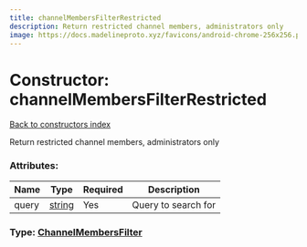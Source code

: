 ```yaml
---
title: channelMembersFilterRestricted
description: Return restricted channel members, administrators only
image: https://docs.madelineproto.xyz/favicons/android-chrome-256x256.png
---
```

# Constructor: channelMembersFilterRestricted  
[Back to constructors index](index.md)



Return restricted channel members, administrators only

### Attributes:

| Name     |    Type       | Required | Description |
|----------|---------------|----------|-------------|
|query|[string](../types/string.md) | Yes|Query to search for|



### Type: [ChannelMembersFilter](../types/ChannelMembersFilter.md)


